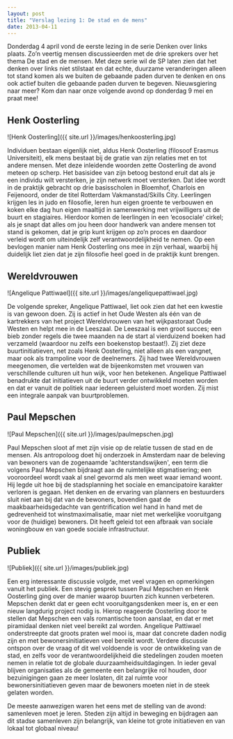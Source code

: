 ```yaml
---
layout: post
title: "Verslag lezing 1: De stad en de mens"
date: 2013-04-11
---
```


Donderdag 4 april vond de eerste lezing in de serie Denken over links plaats.
Zo’n veertig mensen discussieerden met de drie sprekers over het thema De stad
en de mensen. Met deze serie wil de SP laten zien dat het denken over links
niet stilstaat en dat echte, duurzame veranderingen alleen tot stand komen als
we buiten de gebaande paden durven te denken en ons ook actief buiten die
gebaande paden durven te begeven. Nieuwsgiering naar meer? Kom dan naar onze
volgende avond op donderdag 9 mei en praat mee!

Henk Oosterling
---------------

![Henk Oosterling]({{ site.url }}/images/henkoosterling.jpg)

Individuen bestaan eigenlijk niet, aldus Henk Oosterling (filosoof Erasmus
Universiteit), elk mens bestaat bij de gratie van zijn relaties met en tot
andere mensen. Met deze inleidende woorden zette Oosterling de avond meteen op
scherp. Het basisidee van zijn betoog bestond eruit dat als je een individu
wilt versterken, je zijn netwerk moet versterken. Dat idee wordt in de praktijk
gebracht op drie basisscholen in Bloemhof, Charlois en Feijenoord, onder de
titel Rotterdam Vakmanstad/Skills City. Leerlingen krijgen les in judo en
filosofie, leren hun eigen groente te verbouwen en koken elke dag hun eigen
maaltijd in samenwerking met vrijwilligers uit de buurt en stagiaires. Hierdoor
komen de leerlingen in een ‘ecosociale’ cirkel; als je snapt dat alles om jou
heen door handwerk van andere mensen tot stand is gekomen, dat je grip kunt
krijgen op zo’n proces en daardoor verleid wordt om uiteindelijk zelf
verantwoordelijkheid te nemen. Op een bevlogen manier nam Henk Oosterling ons
mee in zijn verhaal, waarbij hij duidelijk liet zien dat je zijn filosofie heel
goed in de praktijk kunt brengen.

Wereldvrouwen
-------------

![Angelique Pattiwael]({{ site.url }}/images/angeliquepattiwael.jpg)

De volgende spreker, Angelique Pattiwael, liet ook zien dat het een kwestie is
van gewoon doen. Zij is actief in het Oude Westen als één van de kartrekkers
van het project Wereldvrouwen van het wijkpastoraat Oude Westen en helpt mee in
de Leeszaal. De Leeszaal is een groot succes; een bieb zonder regels die twee
maanden na de start al vierduizend boeken had verzameld (waardoor nu zelfs een
boekenstop bestaat!). Zij ziet deze buurtinitiatieven, net zoals Henk
Oosterling, niet alleen als een vangnet, maar ook als trampoline voor de
deelnemers. Zij had twee Wereldvrouwen meegenomen, die vertelden wat de
bijeenkomsten met vrouwen van verschillende culturen uit hun wijk, voor hen
betekenen. Angelique Pattiwael benadrukte dat initiatieven uit de buurt verder
ontwikkeld moeten worden en dat er vanuit de politiek naar iedereen geluisterd
moet worden. Zij mist een integrale aanpak van buurtproblemen.

Paul Mepschen
-------------

![Paul Mepschen]({{ site.url }}/images/paulmepschen.jpg)

Paul Mepschen sloot af met zijn visie op de relatie tussen de stad en de
mensen. Als antropoloog doet hij onderzoek in Amsterdam naar de beleving van
bewoners van de zogenaamde 'achterstandswijken', een term die volgens Paul
Mepschen bijdraagt aan de ruimtelijke stigmatisering; een vooroordeel wordt
vaak al snel gevormd als men weet waar iemand woont. Hij legde uit hoe bij de
stadsplanning het sociale en emancipatoire karakter verloren is gegaan. Het
denken en de ervaring van planners en bestuurders sluit niet aan bij dat van de
bewoners, bovendien gaat de maakbaarheidsgedachte van gentrification wel hand
in hand met de gedrevenheid tot winstmaximalisatie, maar niet met werkelijke
vooruitgang voor de (huidige) bewoners. Dit heeft geleid tot een afbraak van
sociale woningbouw en van goede sociale infrastructuur.

Publiek
-------

![Publiek]({{ site.url }}/images/publiek.jpg)

Een erg interessante discussie volgde, met veel vragen en opmerkingen vanuit
het publiek. Een stevig gesprek tussen Paul Mepschen en Henk Oosterling ging
over de manier waarop buurten zich kunnen verbeteren. Mepschen denkt dat er
geen echt vooruitgangsdenken meer is, en er een nieuw langdurig project nodig
is. Hierop reageerde Oosterling door te stellen dat Mepschen een vals
romantische toon aanslaat, en dat er met piramidaal denken niet veel bereikt
zal worden. Angelique Pattiwael onderstreepte dat groots praten wel mooi is,
maar dat concrete daden nodig zijn en met bewonersinitiatieven veel bereikt
wordt. Verdere discussie ontspon over de vraag of dit wel voldoende is voor de
ontwikkeling van de stad, en zelfs voor de verantwoordelijkheid die stedelingen
zouden moeten nemen in relatie tot de globale duurzaamheidsuitdagingen. In
ieder geval blijven organisaties als de gemeente een belangrijke rol houden,
door bezuinigingen gaan ze meer loslaten, dit zal ruimte voor
bewonersinitiatieven geven maar de bewoners moeten niet in de steek gelaten
worden.

De meeste aanwezigen waren het eens met de stelling van de avond: samenleven
moet je leren. Steden zijn altijd in beweging en bijdragen aan dit stadse
samenleven zijn belangrijk, van kleine tot grote initiatieven en van lokaal tot
globaal niveau! 
